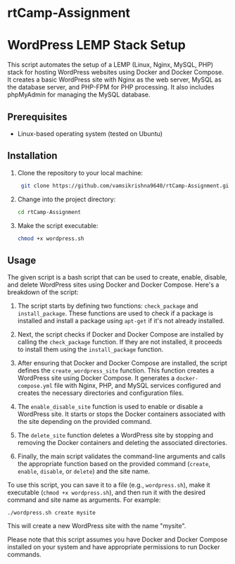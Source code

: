 # rtCamp-Assignment
# WordPress LEMP Stack Setup

This script automates the setup of a LEMP (Linux, Nginx, MySQL, PHP) stack for hosting WordPress websites using Docker and Docker Compose. It creates a basic WordPress site with Nginx as the web server, MySQL as the database server, and PHP-FPM for PHP processing. It also includes phpMyAdmin for managing the MySQL database.

## Prerequisites

- Linux-based operating system (tested on Ubuntu)


## Installation

1. Clone the repository to your local machine:

   ```bash
    git clone https://github.com/vamsikrishna9640/rtCamp-Assignment.git
   ```

2. Change into the project directory:

   ```bash
   cd rtCamp-Assignment
   ```

3. Make the script executable:

   ```bash
   chmod +x wordpress.sh
   ```

## Usage

The given script is a bash script that can be used to create, enable, disable, and delete WordPress sites using Docker and Docker Compose. Here's a breakdown of the script:

1. The script starts by defining two functions: `check_package` and `install_package`. These functions are used to check if a package is installed and install a package using `apt-get` if it's not already installed.

2. Next, the script checks if Docker and Docker Compose are installed by calling the `check_package` function. If they are not installed, it proceeds to install them using the `install_package` function.

3. After ensuring that Docker and Docker Compose are installed, the script defines the `create_wordpress_site` function. This function creates a WordPress site using Docker Compose. It generates a `docker-compose.yml` file with Nginx, PHP, and MySQL services configured and creates the necessary directories and configuration files.

4. The `enable_disable_site` function is used to enable or disable a WordPress site. It starts or stops the Docker containers associated with the site depending on the provided command.

5. The `delete_site` function deletes a WordPress site by stopping and removing the Docker containers and deleting the associated directories.

6. Finally, the main script validates the command-line arguments and calls the appropriate function based on the provided command (`create`, `enable`, `disable`, or `delete`) and the site name.

To use this script, you can save it to a file (e.g., `wordpress.sh`), make it executable (`chmod +x wordpress.sh`), and then run it with the desired command and site name as arguments. For example:

```
./wordpress.sh create mysite
```

This will create a new WordPress site with the name "mysite".

Please note that this script assumes you have Docker and Docker Compose installed on your system and have appropriate permissions to run Docker commands.
